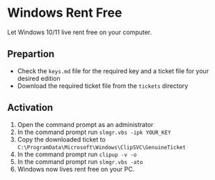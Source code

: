 Windows Rent Free
=================
Let Windows 10/11 live rent free on your computer.

Prepartion
----------
* Check the `keys.md` file for the required key and a ticket file for your desired edition
* Download the required ticket file from the `tickets` directory

Activation
----------
1. Open the command prompt as an administrator
2. In the command prompt run `slmgr.vbs -ipk YOUR_KEY`
3. Copy the downloaded ticket to `C:\ProgramData\Microsoft\Windows\ClipSVC\GenuineTicket`
4. In the command prompt run `clipup -v -o`
5. In the command prompt run `slmgr.vbs -ato`
6. Windows now lives rent free on your PC.
